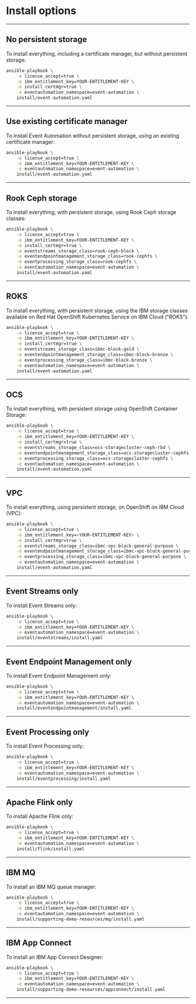# Install options


---
## No persistent storage
To install everything, including a certificate manager, but without persistent storage:
```sh
ansible-playbook \
    -e license_accept=true \
    -e ibm_entitlement_key=YOUR-ENTITLEMENT-KEY \
    -e install_certmgr=true \
    -e eventautomation_namespace=event-automation \
    install/event-automation.yaml
```
---
## Use existing certificate manager
To install Event Automation without persistent storage, using an existing certificate manager:
```sh
ansible-playbook \
    -e license_accept=true \
    -e ibm_entitlement_key=YOUR-ENTITLEMENT-KEY \
    -e eventautomation_namespace=event-automation \
    install/event-automation.yaml
```
---
## Rook Ceph storage
To install everything, with persistent storage, using Rook Ceph storage classes:
```sh
ansible-playbook \
    -e license_accept=true \
    -e ibm_entitlement_key=YOUR-ENTITLEMENT-KEY \
    -e install_certmgr=true \
    -e eventstreams_storage_class=rook-ceph-block \
    -e eventendpointmanagement_storage_class=rook-cephfs \
    -e eventprocessing_storage_class=rook-cephfs \
    -e eventautomation_namespace=event-automation \
    install/event-automation.yaml
```
---
## ROKS
To install everything, with persistent storage, using the IBM storage classes available on Red Hat OpenShift Kubernetes Service on IBM Cloud ("ROKS"):
```sh
ansible-playbook \
    -e license_accept=true \
    -e ibm_entitlement_key=YOUR-ENTITLEMENT-KEY \
    -e install_certmgr=true \
    -e eventstreams_storage_class=ibmc-block-gold \
    -e eventendpointmanagement_storage_class=ibmc-block-bronze \
    -e eventprocessing_storage_class=ibmc-block-bronze \
    -e eventautomation_namespace=event-automation \
    install/event-automation.yaml
```
---
## OCS
To install everything, with persistent storage using OpenShift Container Storage:
```sh
ansible-playbook \
    -e license_accept=true \
    -e ibm_entitlement_key=YOUR-ENTITLEMENT-KEY \
    -e install_certmgr=true \
    -e eventstreams_storage_class=ocs-storagecluster-ceph-rbd \
    -e eventendpointmanagement_storage_class=ocs-storagecluster-cephfs \
    -e eventprocessing_storage_class=ocs-storagecluster-cephfs \
    -e eventautomation_namespace=event-automation \
    install/event-automation.yaml
```
---
## VPC
To install everything, using persistent storage, on OpenShift on IBM Cloud (VPC):
```sh
ansible-playbook \
    -e license_accept=true \
    -e ibm_entitlement_key=<YOUR-ENTITLEMENT-KEY> \
    -e install_certmgr=true \
    -e eventstreams_storage_class=ibmc-vpc-block-general-purpose \
    -e eventendpointmanagement_storage_class=ibmc-vpc-block-general-purpose \
    -e eventprocessing_storage_class=ibmc-vpc-block-general-purpose \
    -e eventautomation_namespace=event-automation \
    install/event-automation.yaml
```
---
## Event Streams only
To install Event Streams only:
```sh
ansible-playbook \
    -e license_accept=true \
    -e ibm_entitlement_key=YOUR-ENTITLEMENT-KEY \
    -e eventautomation_namespace=event-automation \
    install/eventstreams/install.yaml
```
---
## Event Endpoint Management only
To install Event Endpoint Management only:
```sh
ansible-playbook \
    -e license_accept=true \
    -e ibm_entitlement_key=YOUR-ENTITLEMENT-KEY \
    -e eventautomation_namespace=event-automation \
    install/eventendpointmanagement/install.yaml
```
---
## Event Processing only
To install Event Processing only:
```sh
ansible-playbook \
    -e license_accept=true \
    -e ibm_entitlement_key=YOUR-ENTITLEMENT-KEY \
    -e eventautomation_namespace=event-automation \
    install/eventprocessing/install.yaml
```
---
## Apache Flink only
To install Apache Flink only:
```sh
ansible-playbook \
    -e license_accept=true \
    -e ibm_entitlement_key=YOUR-ENTITLEMENT-KEY \
    -e eventautomation_namespace=event-automation \
    install/flink/install.yaml
```
---
## IBM MQ
To install an IBM MQ queue manager:
```sh
ansible-playbook \
    -e license_accept=true \
    -e ibm_entitlement_key=YOUR-ENTITLEMENT-KEY \
    -e eventautomation_namespace=event-automation \
    install/supporting-demo-resources/mq/install.yaml
```
---
## IBM App Connect
To install an IBM App Connect Designer:
```sh
ansible-playbook \
    -e license_accept=true \
    -e ibm_entitlement_key=YOUR-ENTITLEMENT-KEY \
    -e eventautomation_namespace=event-automation \
    install/supporting-demo-resources/appconnect/install.yaml
```
---
